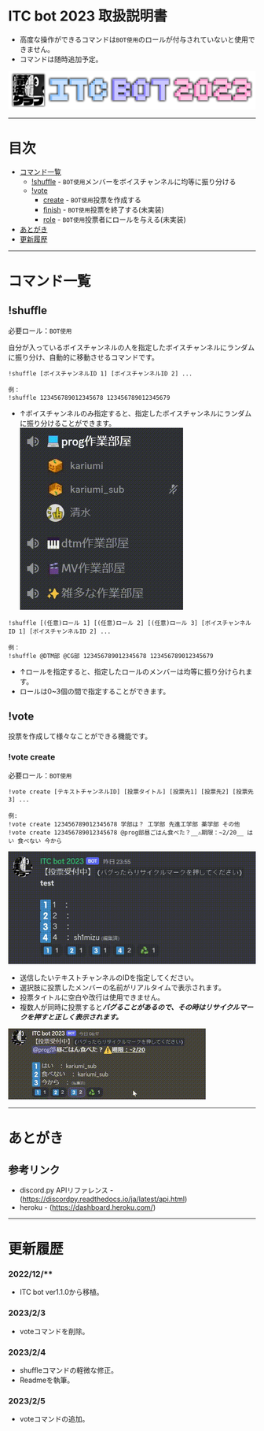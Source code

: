 # ITC bot 2023 取扱説明書
- 高度な操作ができるコマンドは`BOT使用`のロールが付与されていないと使用できません。
- コマンドは随時追加予定。

![ITC](readme/bot_banner.png "ITC Bot 2023")

---
# 目次

- [コマンド一覧](#コマンド一覧)
  - [!shuffle](#shuffle) - `BOT使用`メンバーをボイスチャンネルに均等に振り分ける
  - [!vote](#vote)
    - [create](#vote-create) - `BOT使用`投票を作成する
    - [finish](#vote-finish) - `BOT使用`投票を終了する(未実装)
    - [role](#vote-role) - `BOT使用`投票者にロールを与える(未実装)
- [あとがき](#あとがき)
- [更新履歴](#更新履歴)

---
# コマンド一覧

## !shuffle
必要ロール：`BOT使用`

自分が入っているボイスチャンネルの人を指定したボイスチャンネルにランダムに振り分け、自動的に移動させるコマンドです。
```
!shuffle [ボイスチャンネルID 1] [ボイスチャンネルID 2] ...

例：
!shuffle 123456789012345678 123456789012345679
```
- ↑ボイスチャンネルのみ指定すると、指定したボイスチャンネルにランダムに振り分けることができます。
![shuffle](readme/shuffle.gif "シャッフル")
```
!shuffle [(任意)ロール 1] [(任意)ロール 2] [(任意)ロール 3] [ボイスチャンネルID 1] [ボイスチャンネルID 2] ...

例：
!shuffle @DTM部 @CG部 123456789012345678 123456789012345679
```
- ↑ロールを指定すると、指定したロールのメンバーは均等に振り分けられます。
- ロールは0~3個の間で指定することができます。


## !vote

投票を作成して様々なことができる機能です。
### !vote create
必要ロール：`BOT使用`

```
!vote create [テキストチャンネルID] [投票タイトル] [投票先1] [投票先2] [投票先3] ...

例:
!vote create 123456789012345678 学部は？ 工学部 先進工学部 薬学部 その他
!vote create 123456789012345678 @prog部昼ごはん食べた？__⚠️期限：~2/20__ はい 食べない 今から
```
![vote](readme/vote.gif "投票")
- 送信したいテキストチャンネルのIDを指定してください。
- 選択肢に投票したメンバーの名前がリアルタイムで表示されます。
- 投票タイトルに空白や改行は使用できません。
- 複数人が同時に投票すると***バグることがあるので、その時はリサイクルマークを押すと正しく表示されます。***

![リフレッシュマーク](readme/Vote-Reflesh.gif "バグった時")


---
# あとがき

## 参考リンク
- discord.py APIリファレンス - (https://discordpy.readthedocs.io/ja/latest/api.html)
- heroku - (https://dashboard.heroku.com/)
  
---
# 更新履歴
### 2022/12/**
- ITC bot ver1.1.0から移植。

### 2023/2/3
- voteコマンドを削除。

### 2023/2/4
- shuffleコマンドの軽微な修正。
- Readmeを執筆。

### 2023/2/5
- voteコマンドの追加。
